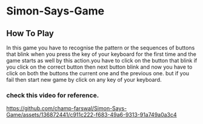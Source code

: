 # Simon-Says-Game
## How To Play
In this game you have to recognise the pattern or the sequences of buttons that blink when you press the key of your keyboard for the first time and the game starts as well by this action.you have to click on the button that blink if you click on the correct button then next button blink and now you have to click on both the buttons the current one and the previous one. but if you fail then start new game by click on any key of your keyboard. 

### check this video for reference.
https://github.com/champ-farswal/Simon-Says-Game/assets/136872441/c911c222-f683-49a6-9313-91a749a0a3c4

